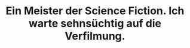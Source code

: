 ---
rating: 5
title: "Ein Meister der Science Fiction. Ich warte sehnsüchtig auf die Verfilmung."
---